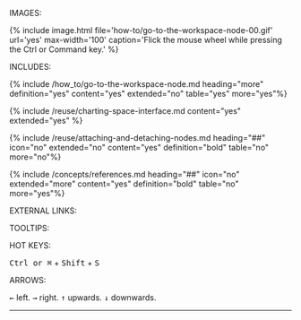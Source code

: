 IMAGES:

{% include image.html file='how-to/go-to-the-workspace-node-00.gif' url='yes' max-width='100' caption='Flick the mouse wheel while pressing the Ctrl or Command key.' %}

INCLUDES:

{% include /how_to/go-to-the-workspace-node.md heading="more" definition="yes" content="yes" extended="no" table="yes" more="yes"%}

{% include /reuse/charting-space-interface.md content="yes" extended="yes" %}

{% include /reuse/attaching-and-detaching-nodes.md heading="##" icon="no" extended="no" content="yes" definition="bold" table="no" more="no"%}

{% include /concepts/references.md heading="##" icon="no" extended="more" content="yes" definition="bold" table="no" more="yes"%}

EXTERNAL LINKS:

<a href="" rel="nofollow" rel="noopener" target="_blank"></a>

TOOLTIPS:

<a data-toggle="tooltip" data-original-title="{{site.data.crypto_ecosystem.XXXXXXXXXXX}}"></a>

<a data-toggle="tooltip" data-original-title="{{site.data.charting_space.XXXXXXXXXXX}}"></a>

<a data-toggle="tooltip" data-original-title="{{site.data.data_mine.XXXXXXXXXXX}}"></a>

<a data-toggle="tooltip" data-original-title="{{site.data.trading_system.XXXXXXXXXXX}}"></a>

<a data-toggle="tooltip" data-original-title="{{site.data.network.XXXXXXXXXXX}}"></a>

<a data-toggle="tooltip" data-original-title="{{site.data.super_scripts.XXXXXXXXXXX}}"></a>

<a data-toggle="tooltip" data-original-title="{{site.data.concepts.XXXXXXXXXXX}}"></a>

HOT KEYS:

<kbd>Ctrl or &#8984;</kbd> + <kbd>Shift</kbd> + <kbd>S</kbd>

ARROWS:

<kbd>&#8592;</kbd> left.
<kbd>&#8594;</kbd> right.
<kbd>&#8593;</kbd> upwards.
<kbd>&#8595;</kbd> downwards.


****************************************************************************************************************************************************************





